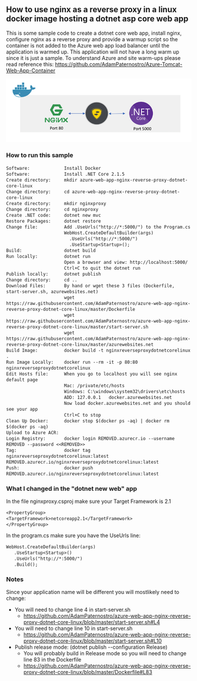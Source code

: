 ## How to use nginx as a reverse proxy in a linux docker image hosting a dotnet asp core web app
This is some sample code to create a dotnet core web app, install nginx, configure nginx as a reverse proxy and provide a warmup script so the container is not added to the Azure web app load balancer until the application is warmed up.  This application will not have a long warm up since it is just a sample.  To understand Azure and site warm-ups please read reference this: https://github.com/AdamPaternostro/Azure-Tomcat-Web-App-Container

![alt tag](https://raw.githubusercontent.com/AdamPaternostro/azure-web-app-nginx-reverse-proxy-dotnet-core-linux/master/nginx-reverse-proxy.png)

### How to run this sample
```
Software:             Install Docker
Software:             Install .NET Core 2.1.5
Create directory:     mkdir azure-web-app-nginx-reverse-proxy-dotnet-core-linux
Change directory:     cd azure-web-app-nginx-reverse-proxy-dotnet-core-linux
Create directory:     mkdir nginxproxy
Change directory:     cd nginxproxy
Create .NET code:     dotnet new mvc
Restore Packages:     dotnet restore
Change file:          Add .UseUrls("http://*:5000/") to the Program.cs
                      WebHost.CreateDefaultBuilder(args)
                        .UseUrls("http://*:5000/")
                        .UseStartup<Startup>();
Build:                dotnet build
Run locally:          dotnet run
                      Open a browser and view: http://localhost:5000/
                      Ctrl+C to quit the dotnet run
Publish locally:      dotnet publish  
Change directory:     cd ..
Download Files:       By hand or wget these 3 files (Dockerfile, start-server.sh, azurewebsites.net)
                      wget https://raw.githubusercontent.com/AdamPaternostro/azure-web-app-nginx-reverse-proxy-dotnet-core-linux/master/Dockerfile
                      wget https://raw.githubusercontent.com/AdamPaternostro/azure-web-app-nginx-reverse-proxy-dotnet-core-linux/master/start-server.sh
                      wget https://raw.githubusercontent.com/AdamPaternostro/azure-web-app-nginx-reverse-proxy-dotnet-core-linux/master/azurewebsites.net
Build Image:          docker build -t nginxreverseproxydotnetcorelinux .
Run Image Locally:    docker run --rm -it -p 80:80 nginxreverseproxydotnetcorelinux
Edit Hosts file:      When you go to localhost you will see nginx default page
                      Mac: /private/etc/hosts 
                      Windows: C:\windows\system32\drivers\etc\hosts
                      ADD: 127.0.0.1   docker.azurewebsites.net
                      Now load docker.azurewebsites.net and you should see your app
                      Ctrl+C to stop
Clean Up Docker:      docker stop $(docker ps -aq) | docker rm $(docker ps -aq)
Upload to Azure ACR:
Login Registry:       docker login REMOVED.azurecr.io --username REMOVED --password <<REMOVED>>
Tag:                  docker tag nginxreverseproxydotnetcorelinux:latest REMOVED.azurecr.io/nginxreverseproxydotnetcorelinux:latest 
Push:                 docker push REMOVED.azurecr.io/nginxreverseproxydotnetcorelinux:latest
```

### What I changed in the "dotnet new web" app
In the file nginxproxy.csproj make sure your Target Framework is 2.1
```
<PropertyGroup>
<TargetFramework>netcoreapp2.1</TargetFramework>
</PropertyGroup>
```

In the program.cs make sure you have the UseUrls line:
```
WebHost.CreateDefaultBuilder(args)
   .UseStartup<Startup>()
   .UseUrls("http://*:5000/")
   .Build();
```  

### Notes
Since your application name will be different you will mostlikely need to change:
* You will need to change line 4 in start-server.sh
  * https://github.com/AdamPaternostro/azure-web-app-nginx-reverse-proxy-dotnet-core-linux/blob/master/start-server.sh#L4
* You will need to change line 10 in start-server.sh
  * https://github.com/AdamPaternostro/azure-web-app-nginx-reverse-proxy-dotnet-core-linux/blob/master/start-server.sh#L10
* Publish release mode: (dotnet publish --configuration Release)
  * You will probably build in Release mode so you will need to change line 83 in the Dockerfile
  * https://github.com/AdamPaternostro/azure-web-app-nginx-reverse-proxy-dotnet-core-linux/blob/master/Dockerfile#L83
